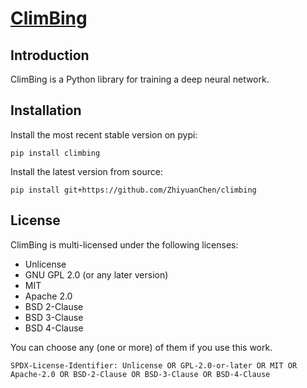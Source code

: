 # [ClimBing](https://climbing.danling.org)

## Introduction

ClimBing is a Python library for training a deep neural network.

## Installation

Install the most recent stable version on pypi:

```shell
pip install climbing
```

Install the latest version from source:

```shell
pip install git+https://github.com/ZhiyuanChen/climbing
```

## License

ClimBing is multi-licensed under the following licenses:

- Unlicense
- GNU GPL 2.0 (or any later version)
- MIT
- Apache 2.0
- BSD 2-Clause
- BSD 3-Clause
- BSD 4-Clause

You can choose any (one or more) of them if you use this work.

`SPDX-License-Identifier: Unlicense OR GPL-2.0-or-later OR MIT OR Apache-2.0 OR BSD-2-Clause OR BSD-3-Clause OR BSD-4-Clause`
